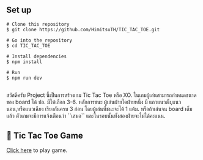 ## Set up

```
# Clone this repository
$ git clone https://github.com/HimitsuTH/TIC_TAC_TOE.git

# Go into the repository
$ cd TIC_TAC_TOE

# Install dependencies
$ npm install

# Run 
$ npm run dev

```

## 
<p> สวัสดีครับ Project นี้เป็นการสร้างเกม Tic Tac Toe หรือ XO. ในเกมผู้เล่นสามารถกำหนดขนาดของ board ได้ ปล. มีให้เลือก 3-6. หลักการชนะ ผู้เล่นฝ่ายใดฝ่ายหนึ่ง มี แถวแนวตั้ง,แนวนอน,หรือแนวเฉียง เรียงกันครบ 3 ก่อน โดยผู้เล่นที่ชนะจะได้ 1 แต้ม. หรือถ้าเล่นจน board เต็มแล้ว ตัวเกมจะมีการแจ้งเตือนว่า ``เสมอ`` และในรอบนั้นทั้งสองฝ่ายจะไม่ได้คะแนน.  
</p>

## :link: Tic Tac Toe Game
 <a  href="https://xo-practice.netlify.app/" target="_blank" rel="noreferrer"> Click here</a> to play game.
